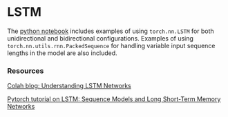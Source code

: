 # LSTM

The [python notebook](lstm.ipynb) includes examples of using `torch.nn.LSTM` for both unidirectional and bidirectional configurations. Examples of using `torch.nn.utils.rnn.PackedSequence` for handling variable input sequence lengths in the model are also included.

### Resources

[Colah blog: Understanding LSTM Networks](https://colah.github.io/posts/2015-08-Understanding-LSTMs/)

[Pytorch tutorial on LSTM: Sequence Models and Long Short-Term Memory Networks](https://pytorch.org/tutorials/beginner/nlp/sequence_models_tutorial.html)